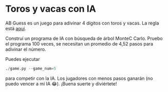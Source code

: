 # Toros y vacas con IA
AB Guess es un juego para adivinar 4 dígitos con toros y vacas.
La regla está [aquí](https://en.wikipedia.org/wiki/Bulls_and_Cows).

Construí un programa de IA con búsqueda de árbol MonteC Carlo. Pruebo el programa 100 veces, se necesitan un promedio de 4,52 pasos para adivinar el número.

Puedes ejecutar
```python
./game.py --game_num=5
```
para competir con la IA. Los jugadores con menos pasos ganarán (no puedo vencer a mi IA 😂). ¡Buena suerte y diviértete!